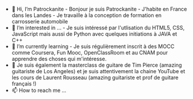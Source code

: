 - 👋 Hi, I’m Patrockanite - Bonjour je suis Patrockanite - J'habite en France dans les Landes - Je travaille à la conception de formation en carrosserie automobile
- 👀 I’m interested in ... - Je suis intéressé par l'utlisation du HTML5, CSS, JavaScript mais aussi de Python avec quelques initiations à JAVA et C++
- 🌱 I’m currently learning - Je suis régulièrement inscrit à des MOCC comme Coursera, Fun Mooc, OpenClassRoom et au CNAM pour apprendre des choses qui m'intéresse.
- 💞️ Je suis également la masterclass de guitare de Tim Pierce (amazing guitariste de Los Angeles) et je suis attentivement la chaine YouTube et les cours de Laurent Rousseau (amazing guitariste et prof de guitare français !)
- 📫 How to reach me ...

<!---
Patrockanite/Patrockanite is a ✨ special ✨ repository because its `README.md` (this file) appears on your GitHub profile.
You can click the Preview link to take a look at your changes.
--->
